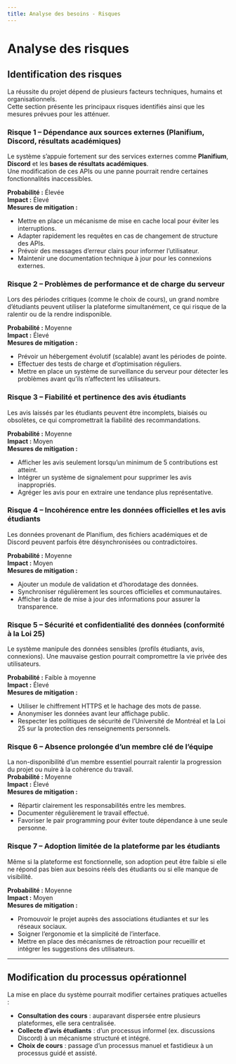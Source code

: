 ```yaml
---
title: Analyse des besoins - Risques
---
```


# Analyse des risques

## Identification des risques

La réussite du projet dépend de plusieurs facteurs techniques, humains et organisationnels.  
Cette section présente les principaux risques identifiés ainsi que les mesures prévues pour les atténuer.



### Risque 1 – Dépendance aux sources externes (Planifium, Discord, résultats académiques)
Le système s’appuie fortement sur des services externes comme **Planifium**, **Discord** et les **bases de résultats académiques**.  
Une modification de ces APIs ou une panne pourrait rendre certaines fonctionnalités inaccessibles.  

**Probabilité :** Élevée  
**Impact :** Élevé  
**Mesures de mitigation :**

- Mettre en place un mécanisme de mise en cache local pour éviter les interruptions.  
- Adapter rapidement les requêtes en cas de changement de structure des APIs.  
- Prévoir des messages d’erreur clairs pour informer l’utilisateur.  
- Maintenir une documentation technique à jour pour les connexions externes.


### Risque 2 – Problèmes de performance et de charge du serveur
Lors des périodes critiques (comme le choix de cours), un grand nombre d’étudiants peuvent utiliser la plateforme simultanément, ce qui risque de la ralentir ou de la rendre indisponible.  

**Probabilité :** Moyenne  
**Impact :** Élevé  
**Mesures de mitigation :**

- Prévoir un hébergement évolutif (scalable) avant les périodes de pointe.  
- Effectuer des tests de charge et d’optimisation réguliers.  
- Mettre en place un système de surveillance du serveur pour détecter les problèmes avant qu’ils n’affectent les utilisateurs.


### Risque 3 – Fiabilité et pertinence des avis étudiants
Les avis laissés par les étudiants peuvent être incomplets, biaisés ou obsolètes, ce qui compromettrait la fiabilité des recommandations.  

**Probabilité :** Moyenne  
**Impact :** Moyen  
**Mesures de mitigation :**

- Afficher les avis seulement lorsqu’un minimum de 5 contributions est atteint.  
- Intégrer un système de signalement pour supprimer les avis inappropriés.  
- Agréger les avis pour en extraire une tendance plus représentative.


### Risque 4 – Incohérence entre les données officielles et les avis étudiants
Les données provenant de Planifium, des fichiers académiques et de Discord peuvent parfois être désynchronisées ou contradictoires.  

**Probabilité :** Moyenne  
**Impact :** Moyen  
**Mesures de mitigation :**

- Ajouter un module de validation et d’horodatage des données.  
- Synchroniser régulièrement les sources officielles et communautaires.  
- Afficher la date de mise à jour des informations pour assurer la transparence.


### Risque 5 – Sécurité et confidentialité des données (conformité à la Loi 25)
Le système manipule des données sensibles (profils étudiants, avis, connexions). Une mauvaise gestion pourrait compromettre la vie privée des utilisateurs.  

**Probabilité :** Faible à moyenne  
**Impact :** Élevé  
**Mesures de mitigation :**

- Utiliser le chiffrement HTTPS et le hachage des mots de passe.  
- Anonymiser les données avant leur affichage public.  
- Respecter les politiques de sécurité de l’Université de Montréal et la Loi 25 sur la protection des renseignements personnels.


### Risque 6 – Absence prolongée d’un membre clé de l’équipe
La non-disponibilité d’un membre essentiel pourrait ralentir la progression du projet ou nuire à la cohérence du travail.  
**Probabilité :** Moyenne  
**Impact :** Élevé  
**Mesures de mitigation :**

- Répartir clairement les responsabilités entre les membres.  
- Documenter régulièrement le travail effectué.  
- Favoriser le pair programming pour éviter toute dépendance à une seule personne.


### Risque 7 – Adoption limitée de la plateforme par les étudiants
Même si la plateforme est fonctionnelle, son adoption peut être faible si elle ne répond pas bien aux besoins réels des étudiants ou si elle manque de visibilité.  

**Probabilité :** Moyenne  
**Impact :** Moyen  
**Mesures de mitigation :**

- Promouvoir le projet auprès des associations étudiantes et sur les réseaux sociaux.  
- Soigner l’ergonomie et la simplicité de l’interface.  
- Mettre en place des mécanismes de rétroaction pour recueillir et intégrer les suggestions des utilisateurs.

---

## Modification du processus opérationnel

La mise en place du système pourrait modifier certaines pratiques actuelles :  
- **Consultation des cours** : auparavant dispersée entre plusieurs plateformes, elle sera centralisée.  
- **Collecte d’avis étudiants** : d’un processus informel (ex. discussions Discord) à un mécanisme structuré et intégré.  
- **Choix de cours** : passage d’un processus manuel et fastidieux à un processus guidé et assisté.
